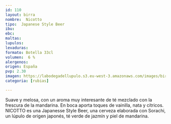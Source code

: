 ```yaml
--- 
id: 110
layout: birra
nombre:  Nicotto
tipo:  Japanese Style Beer
ibu:  
ebc:
maltas: 
lupulos: 
levaduras: 
formato: Botella 33cl
volumen:  6 %
alergenos: 
origen: España
pvp: 2.30
imagen: https://labodegadellupulo.s3.eu-west-3.amazonaws.com/images/birras/nicotto.jpg
categoria: [rubias]

---
```

Suave y melosa, con un aroma muy interesante de té mezclado con la frescura de la mandarina. En boca aporta toques de vainilla, nata y cítricos. NICOTTO es una Japanesse Style Beer, una cerveza elaborada con Sorachi, un lúpulo de origen japonés, té verde de jazmín y piel de mandarina.













